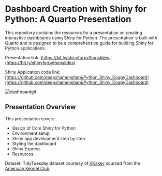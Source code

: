 
# Dashboard Creation with Shiny for Python: A Quarto Presentation

This repository contains the resources for a presentation on creating interactive dashboards using Shiny for Python. The presentation is built with Quarto and is designed to be a comprehensive guide for building Shiny for Python applications.

Presentation link: [https://bit.ly/shinyforpythonslides](https://bit.ly/shinyforpythonslides)

Shiny Application code link: [https://github.com/deepshamenghani/Python_Shiny_DoggyDashboard](https://github.com/deepshamenghani/Python_Shiny_DoggyDashboard)

![dashboardgif](https://github.com/deepshamenghani/shinypython_meetup/assets/46545400/01381de0-5db6-4d61-acae-b082289d00d7)



## Presentation Overview

This presentation covers:

- Basics of Core Shiny for Python
- Environment setup
- Shiny app development step by step
- Styling the dashboard
- Shiny Express
- Resources

Dataset: TidyTuesday dataset courtesy of [KKakey](https://github.com/kkakey/dog_traits_AKC/blob/main/README.md) sourced from the [American Kennel Club](https://www.akc.org/)

